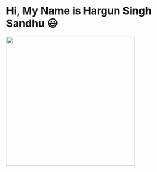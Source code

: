 # Hi, My Name is Hargun Singh Sandhu 😃 
<img src="[https://tenor.com/bN65M.gif](https://media.tenor.com/2uyENRmiUt0AAAAd/coding.gif)" height="350px" width="350px">


